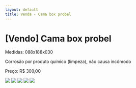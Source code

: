 ```yaml
---
layout: default
title: Venda - Cama box probel
---
```

<div class="page-content wc-container">
  <h1>[Vendo] Cama box probel</h1>  
   <p>Medidas: 088x188x030</p>
   <p>Corrosão por produto químico (limpeza), não causa incômodo</p>
   <p>Preço: R$ 300,00</p>
    <img src="{{ site.baseurl }}/assets/images/vendas/cama1.jpg" class="img-resposive">
    <img src="{{ site.baseurl }}/assets/images/vendas/cama2.jpg" class="img-resposive">
    <img src="{{ site.baseurl }}/assets/images/vendas/cama3.jpg" class="img-resposive">
    <img src="{{ site.baseurl }}/assets/images/vendas/cama4.jpg" class="img-resposive">
    <img src="{{ site.baseurl }}/assets/images/vendas/cama5.jpg" class="img-resposive">
</div>
